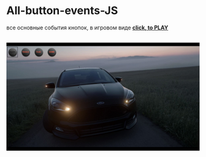 # All-button-events-JS
все основные события кнопок, в игровом виде
<a href="https://westerovs.github.io/-All-button-events-JS/"><b>click, to PLAY<b></a>
<br>

<br>

<img src="cover.jpg"/>

